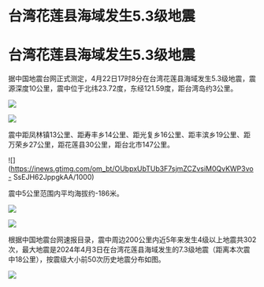 # 台湾花莲县海域发生5.3级地震

# 台湾花莲县海域发生5.3级地震

据中国地震台网正式测定，4月22日17时8分在台湾花莲县海域发生5.3级地震，震源深度10公里，震中位于北纬23.72度，东经121.59度，距台湾岛约3公里。

![](https://inews.gtimg.com/om_bt/OgBogbDU8gNDC00HjnUmZOedR0novxb5tKYptVStVnR0wAA/1000)

![](https://inews.gtimg.com/om_bt/O6_V2U9vTrb3bp45YThgTn0GEp7zeqibB_mqaf6ltoftMAA/1000)

震中距凤林镇13公里、距寿丰乡14公里、距光复乡16公里、距丰滨乡19公里、距万荣乡27公里，距花莲县30公里，距台北市147公里。

![](https://inews.gtimg.com/om_bt/OUbpxUbTUb3F7sjmZCZvsiM0QvKWP3vo-
SsEJH62JppgkAA/1000)

震中5公里范围内平均海拔约-186米。

![](https://inews.gtimg.com/om_bt/Otk-m1QT0H6P2SU9-nA_rmAkF1aGr11fFrNxYyKMfjUCkAA/1000)

![](https://inews.gtimg.com/om_bt/OdeMoAtnJ3AOzdKO3nqCC_c2DHYiW6Fs0WJDuhqEMLeWAAA/1000)

根据中国地震台网速报目录，震中周边200公里内近5年来发生4级以上地震共302次，最大地震是2024年4月3日在台湾花莲县海域发生的7.3级地震（距离本次震中18公里），按震级大小前50次历史地震分布如图。

![](https://inews.gtimg.com/om_bt/Ozf2erBXWbhMQVDTecH04EAUQKQZSdBDI9kefaYJXWaWgAA/1000)

